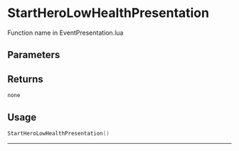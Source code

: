 # StartHeroLowHealthPresentation
Function name in EventPresentation.lua
## Parameters

## Returns
`none`
## Usage
```lua
StartHeroLowHealthPresentation()
```
---
